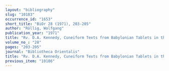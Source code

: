 ```yaml
---
layout: "bibliography"
slug: "10183"
occurrence_id: "1653"
short_title: "BiOr 28 (1971), 203-205"
author: "Röllig, Wolfgang"
publication_year: "1971"
title: "Rv. D.A. Kennedy, Cuneiform Texts from Babylonian Tablets in the British Museum. Part XLIX. Late Babylonian Economic Texts"
volume_no_: "28"
pages: "203-205"
journal: "Bibliotheca Orientalis"
title: "Rv. D.A. Kennedy, Cuneiform Texts from Babylonian Tablets in the British Museum. Part XLIX. Late Babylonian Economic Texts"
previous_item: "10186"
---
```

